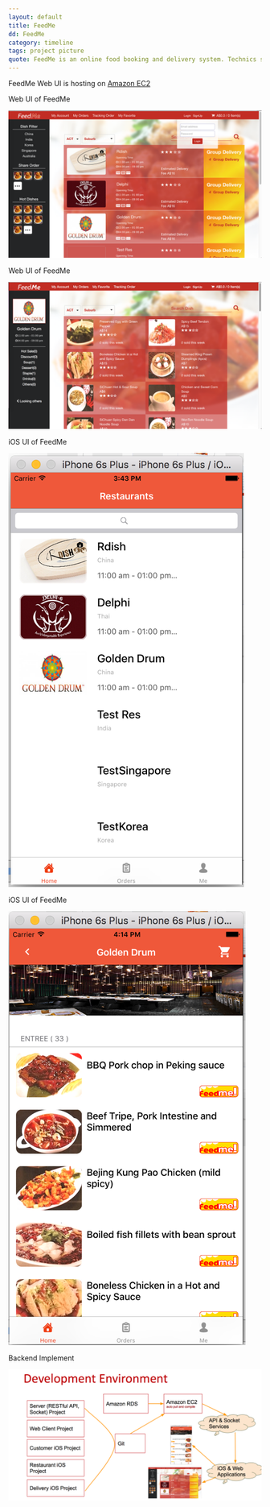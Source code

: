 ```yaml
---
layout: default
title: FeedMe
dd: FeedMe
category: timeline
tags: project picture
quote: FeedMe is an online food booking and delivery system. Technics such as Java, swift (IOS), JavaScript, Socket, RESTful API, Bootstrap, JS and HTML etc. are used.
---
```

FeedMe Web UI is hosting on <a href="http://http://52.27.31.179:9000/feedmeClient/">Amazon EC2</a>

<p> Web UI of FeedMe</p>
<a href="http://52.27.31.179:9000/feedmeClient/">
<img src="../img/tmp/feedme_ui1.png"></a>

<p> Web UI of FeedMe</p>
<img src="../img/tmp/feedme_ui2.png">

<p> iOS UI of FeedMe</p>
<img src="../img/tmp/feedme_ios1.png">

<p> iOS UI of FeedMe</p>
<img src="../img/tmp/feedme_ios2.png">

<p> Backend Implement</p>
<img src="../img/tmp/feedme_backend.png">
